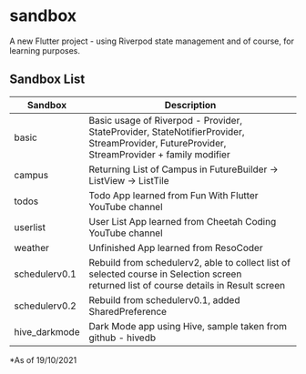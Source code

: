 # sandbox

A new Flutter project - using Riverpod state management and of course, for learning purposes.

## Sandbox List

| Sandbox        | Description |
| -------------- | ------------|
| basic          | Basic usage of Riverpod - Provider, StateProvider, StateNotifierProvider,<br>StreamProvider, FutureProvider, StreamProvider + family modifier|
| campus         | Returning List of Campus in FutureBuilder -> ListView ->  ListTile |
| todos          | Todo App learned from Fun With Flutter YouTube channel |
| userlist       | User List App learned from Cheetah Coding YouTube channel |
| weather        | Unfinished App learned from ResoCoder |
| schedulerv0.1  | Rebuild from schedulerv2, able to collect list of selected course in Selection screen<br>returned list of course details in Result screen |
| schedulerv0.2  | Rebuild from schedulerv0.1, added SharedPreference |
| hive_darkmode  | Dark Mode app using Hive, sample taken from github - hivedb |

*As of 19/10/2021